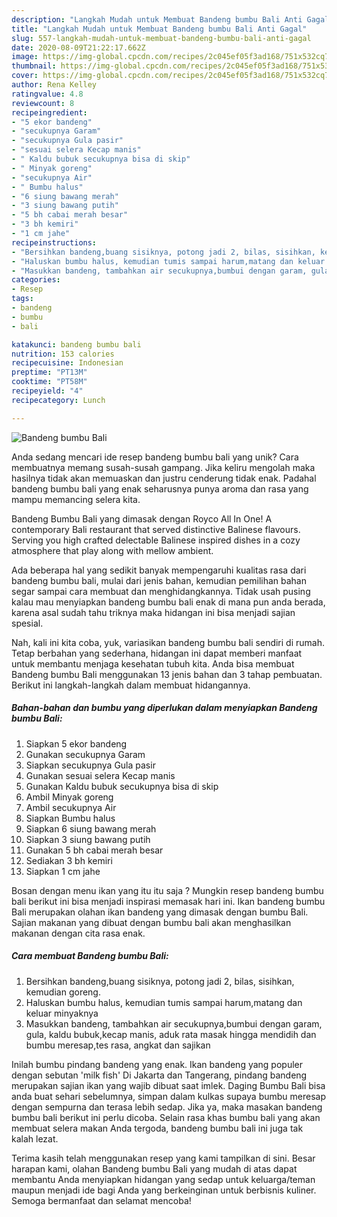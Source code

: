```yaml
---
description: "Langkah Mudah untuk Membuat Bandeng bumbu Bali Anti Gagal"
title: "Langkah Mudah untuk Membuat Bandeng bumbu Bali Anti Gagal"
slug: 557-langkah-mudah-untuk-membuat-bandeng-bumbu-bali-anti-gagal
date: 2020-08-09T21:22:17.662Z
image: https://img-global.cpcdn.com/recipes/2c045ef05f3ad168/751x532cq70/bandeng-bumbu-bali-foto-resep-utama.jpg
thumbnail: https://img-global.cpcdn.com/recipes/2c045ef05f3ad168/751x532cq70/bandeng-bumbu-bali-foto-resep-utama.jpg
cover: https://img-global.cpcdn.com/recipes/2c045ef05f3ad168/751x532cq70/bandeng-bumbu-bali-foto-resep-utama.jpg
author: Rena Kelley
ratingvalue: 4.8
reviewcount: 8
recipeingredient:
- "5 ekor bandeng"
- "secukupnya Garam"
- "secukupnya Gula pasir"
- "sesuai selera Kecap manis"
- " Kaldu bubuk secukupnya bisa di skip"
- " Minyak goreng"
- "secukupnya Air"
- " Bumbu halus"
- "6 siung bawang merah"
- "3 siung bawang putih"
- "5 bh cabai merah besar"
- "3 bh kemiri"
- "1 cm jahe"
recipeinstructions:
- "Bersihkan bandeng,buang sisiknya, potong jadi 2, bilas, sisihkan, kemudian goreng."
- "Haluskan bumbu halus, kemudian tumis sampai harum,matang dan keluar minyaknya"
- "Masukkan bandeng, tambahkan air secukupnya,bumbui dengan garam, gula, kaldu bubuk,kecap manis, aduk rata masak hingga mendidih dan bumbu meresap,tes rasa, angkat dan sajikan"
categories:
- Resep
tags:
- bandeng
- bumbu
- bali

katakunci: bandeng bumbu bali 
nutrition: 153 calories
recipecuisine: Indonesian
preptime: "PT13M"
cooktime: "PT58M"
recipeyield: "4"
recipecategory: Lunch

---
```



![Bandeng bumbu Bali](https://img-global.cpcdn.com/recipes/2c045ef05f3ad168/751x532cq70/bandeng-bumbu-bali-foto-resep-utama.jpg)

Anda sedang mencari ide resep bandeng bumbu bali yang unik? Cara membuatnya memang susah-susah gampang. Jika keliru mengolah maka hasilnya tidak akan memuaskan dan justru cenderung tidak enak. Padahal bandeng bumbu bali yang enak seharusnya punya aroma dan rasa yang mampu memancing selera kita.

Bandeng Bumbu Bali yang dimasak dengan Royco All In One! A contemporary Bali restaurant that served distinctive Balinese flavours. Serving you high crafted delectable Balinese inspired dishes in a cozy atmosphere that play along with mellow ambient.

Ada beberapa hal yang sedikit banyak mempengaruhi kualitas rasa dari bandeng bumbu bali, mulai dari jenis bahan, kemudian pemilihan bahan segar sampai cara membuat dan menghidangkannya. Tidak usah pusing kalau mau menyiapkan bandeng bumbu bali enak di mana pun anda berada, karena asal sudah tahu triknya maka hidangan ini bisa menjadi sajian spesial.


Nah, kali ini kita coba, yuk, variasikan bandeng bumbu bali sendiri di rumah. Tetap berbahan yang sederhana, hidangan ini dapat memberi manfaat untuk membantu menjaga kesehatan tubuh kita. Anda bisa membuat Bandeng bumbu Bali menggunakan 13 jenis bahan dan 3 tahap pembuatan. Berikut ini langkah-langkah dalam membuat hidangannya.

<!--inarticleads1-->

##### Bahan-bahan dan bumbu yang diperlukan dalam menyiapkan Bandeng bumbu Bali:

1. Siapkan 5 ekor bandeng
1. Gunakan secukupnya Garam
1. Siapkan secukupnya Gula pasir
1. Gunakan sesuai selera Kecap manis
1. Gunakan  Kaldu bubuk secukupnya bisa di skip
1. Ambil  Minyak goreng
1. Ambil secukupnya Air
1. Siapkan  Bumbu halus
1. Siapkan 6 siung bawang merah
1. Siapkan 3 siung bawang putih
1. Gunakan 5 bh cabai merah besar
1. Sediakan 3 bh kemiri
1. Siapkan 1 cm jahe


Bosan dengan menu ikan yang itu itu saja ? Mungkin resep bandeng bumbu bali berikut ini bisa menjadi inspirasi memasak hari ini. Ikan bandeng bumbu Bali merupakan olahan ikan bandeng yang dimasak dengan bumbu Bali. Sajian makanan yang dibuat dengan bumbu bali akan menghasilkan makanan dengan cita rasa enak. 

<!--inarticleads2-->

##### Cara membuat Bandeng bumbu Bali:

1. Bersihkan bandeng,buang sisiknya, potong jadi 2, bilas, sisihkan, kemudian goreng.
1. Haluskan bumbu halus, kemudian tumis sampai harum,matang dan keluar minyaknya
1. Masukkan bandeng, tambahkan air secukupnya,bumbui dengan garam, gula, kaldu bubuk,kecap manis, aduk rata masak hingga mendidih dan bumbu meresap,tes rasa, angkat dan sajikan


Inilah bumbu pindang bandeng yang enak. Ikan bandeng yang populer dengan sebutan &#39;milk fish&#39; Di Jakarta dan Tangerang, pindang bandeng merupakan sajian ikan yang wajib dibuat saat imlek. Daging Bumbu Bali bisa anda buat sehari sebelumnya, simpan dalam kulkas supaya bumbu meresap dengan sempurna dan terasa lebih sedap. Jika ya, maka masakan bandeng bumbu bali berikut ini perlu dicoba. Selain rasa khas bumbu bali yang akan membuat selera makan Anda tergoda, bandeng bumbu bali ini juga tak kalah lezat. 

Terima kasih telah menggunakan resep yang kami tampilkan di sini. Besar harapan kami, olahan Bandeng bumbu Bali yang mudah di atas dapat membantu Anda menyiapkan hidangan yang sedap untuk keluarga/teman maupun menjadi ide bagi Anda yang berkeinginan untuk berbisnis kuliner. Semoga bermanfaat dan selamat mencoba!
